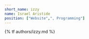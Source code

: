 ```yaml
---
short_name: izzy
name: Israel Aristide
position: ["Website",", Programming"]
---
```

{% tf authors/izzy.md %}